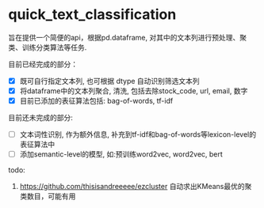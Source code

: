 # quick_text_classification
旨在提供一个简便的api，根据pd.dataframe, 对其中的文本列进行预处理、聚类、训练分类算法等任务.

目前已经完成的部分：

- [x] 既可自行指定文本列, 也可根据 dtype 自动识别筛选文本列
- [x] 将dataframe中的文本列聚合, 清洗, 包括去除stock_code, url, email, 数字
- [x] 目前已添加的表征算法包括: bag-of-words, tf-idf

目前还未完成的部分:

- [ ] 文本词性识别, 作为额外信息, 补充到tf-idf和bag-of-words等lexicon-level的表征算法中
- [ ] 添加semantic-level的模型, 如:预训练word2vec, word2vec, bert

todo:
1. https://github.com/thisisandreeeee/ezcluster 自动求出KMeans最优的聚类数目，可能有用
